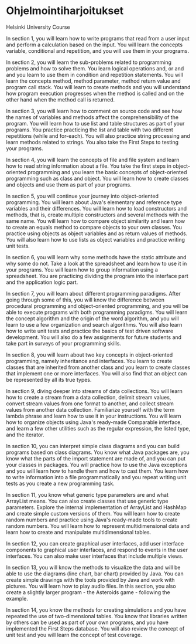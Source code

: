 # Ohjelmointiharjoitukset
Helsinki University Course

In section 1, you will learn how to write programs that read from a user input and perform a calculation based on the input. 
You will learn the concepts variable, conditional and repetition, and you will use them in your programs.

In section 2, you will learn the sub-problems related to programming problems and how to solve them. You learn logical operations and, or and and you learn to use them in condition and repetition statements. You will learn the concepts method, method parameter, method return value and program call stack. You will learn to create methods and you will understand how program execution progresses when the method is called and on the other hand when the method call is returned.

In section 3, you will learn how to comment on source code and see how the names of variables and methods affect the comprehensibility of the program. You will learn how to use list and table structures as part of your programs. You practice practicing the list and table with two different repetitions (while and for-each). You will also practice string processing and learn methods related to strings. You also take the First Steps to testing your programs.

In section 4, you will learn the concepts of file and file system and learn how to read string information about a file. You take the first steps in object-oriented programming and you learn the basic concepts of object-oriented programming such as class and object. You will learn how to create classes and objects and use them as part of your programs.

In section 5, you will continue your journey into object-oriented programming. You will learn about Java's elementary and reference type variables and their differences. You will learn how to load constructors and methods, that is, create multiple constructors and several methods with the same name. You will learn how to compare object similarity and learn how to create an equals method to compare objects to your own classes. You practice using objects as object variables and as return values of methods. You will also learn how to use lists as object variables and practice writing unit tests.

In section 6, you will learn why some methods have the static attribute and why some do not. Take a look at the spreadsheet and learn how to use it in your programs. You will learn how to group information using a spreadsheet. You are practicing dividing the program into the interface part and the application logic part.

In section 7, you will learn about different programming paradigms. After going through some of this, you will know the difference between procedural programming and object-oriented programming, and you will be able to execute programs with both programming paradigms. You will learn the concept algorithm and the origin of the word algorithm, and you will learn to use a few organization and search algorithms. You will also learn how to write unit tests and practice the basics of test driven software development. You will also do a few assignments for future students and take part in surveys of your programming skills.

In section 8, you will learn about two key concepts in object-oriented programming, namely inheritance and interfaces. You learn to create classes that are inherited from another class and you learn to create classes that implement one or more interfaces. You will also find that an object can be represented by all its true types.

In section 9, diving deeper into streams of data collections. You will learn how to create a stream from a data collection, delimit stream values, convert stream values ​​from one format to another, and collect stream values ​​from another data collection. Familiarize yourself with the term lambda phrase and learn how to use it in your instructions. You will learn how to organize objects using Java's ready-made Comparable interface, and learn a few other utilities such as the regular expression, the listed type, and the iterator.

In section 10, you can interpret simple class diagrams and you can build programs based on class diagrams. You know what Java packages are, you know what the parts of the import statement are made of, and you can put your classes in packages. You will practice how to use the Java exceptions and you will learn how to handle them and how to cast them. You learn how to write information into a file programmatically and you repeat writing unit tests as you create a new programming task.

In section 11, you know what generic type parameters are and what ArrayList <String> means. You can also create classes that use generic type parameters. Explore the internal implementation of ArrayList and HashMap and create simple custom versions of them. You will learn how to create random numbers and practice using Java's ready-made tools to create random numbers. You will learn how to represent multidimensional data and learn how to create and manipulate multidimensional tables.

In section 12, you can create graphical user interfaces, add user interface components to graphical user interfaces, and respond to events in the user interfaces. You can also make user interfaces that include multiple views.

In section 13, you will know the methods to visualize the data and will be able to use the diagrams (line chart, bar chart) provided by Java. You can create simple drawings with the tools provided by Java and work with pictures. You will learn how to play audio files. In this section, you also create a slightly larger program - the Asteroids game - following the example.

In section 14, you know the methods for creating simulations and you have repeated the use of two-dimensional tables. You know that libraries written by others can be used as part of your own programs, and you have implemented the First Steps database. You will also review the concept of unit test and you will learn the concept of test coverage.

